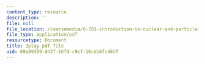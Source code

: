 ```yaml
---
content_type: resource
description: ''
file: null
file_location: /coursemedia/8-701-introduction-to-nuclear-and-particle-physics-fall-2020/69a89359d42f16fdc9c716ce16fc48d7_hgrhfkcXlAQ.pdf
file_type: application/pdf
resourcetype: Document
title: 3play pdf file
uid: 69a89359-d42f-16fd-c9c7-16ce16fc48d7
---
```

